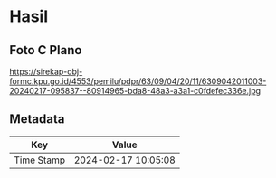 # Hasil

## Foto C Plano

https://sirekap-obj-formc.kpu.go.id/4553/pemilu/pdpr/63/09/04/20/11/6309042011003-20240217-095837--80914965-bda8-48a3-a3a1-c0fdefec336e.jpg


## Metadata

| Key        | Value               |
| ---------- | ------------------- |
| Time Stamp | 2024-02-17 10:05:08 |



